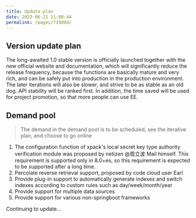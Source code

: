 ```yaml
---
title: Update plan
date: 2022-06-21 11:08:44
permalink: /pages/719d8d/
---
```

## Version update plan

The long-awaited 1.0 stable version is officially launched together with the new official website and documentation, which will significantly reduce the release frequency, because the functions are basically mature and very rich, and can be safely put into production in the production environment.
The later iterations will also be slower, and strive to be as stable as an old dog. API stability will be ranked first. In addition, the time saved will be used for project promotion, so that more people can use EE.


## Demand pool

> The demand in the demand pool is to be scheduled, see the iterative plan, and choose to go online

1. The configuration function of xpack's local secret key type authority verification module was proposed by netizen @周立波 Mail himself. This requirement is supported only in 8.0+es, so this requirement is expected to be supported after a long time.
1. Percolate reverse retrieval support, proposed by code cloud user Earl
1. Provide plug-in support to automatically generate indexes and switch indexes according to custom rules such as day/week/month/year
1. Provide support for multiple data sources
1. Provide support for various non-springboot frameworks

Continuing to update...